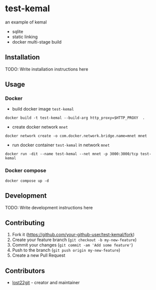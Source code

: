 # test-kemal

an example of kemal

- sqlite
- static linking
- docker multi-stage build

## Installation

TODO: Write installation instructions here

## Usage

### Docker

- build docker image `test-kemal`

```shell
docker build -t test-kemal --build-arg http_proxy=$HTTP_PROXY  .
```

- create docker network `mnet`

```shell
docker network create -o com.docker.network.bridge.name=mnet mnet
```

- run docker container `test-kemal` in network `mnet`

```shell
docker run -dit --name test-kemal --net mnet -p 3000:3000/tcp test-kemal
```

### Docker compose

```shell
docker compose up -d
```

## Development

TODO: Write development instructions here

## Contributing

1. Fork it (<https://github.com/your-github-user/test-kemal/fork>)
2. Create your feature branch (`git checkout -b my-new-feature`)
3. Commit your changes (`git commit -am 'Add some feature'`)
4. Push to the branch (`git push origin my-new-feature`)
5. Create a new Pull Request

## Contributors

- [lost22git](https://github.com/your-github-user) - creator and maintainer
